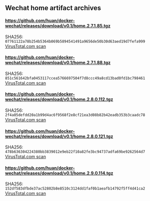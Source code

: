 ## Wechat home artifact archives

#### https://github.com/huan/docker-wechat/releases/download/v0.1/home.2.7.1.85.tgz
SHA256: `07761122a78b254b5364b069b5894541491a9656de50b30d63aed19d7fefa999` [VirusTotal.com scan](https://www.virustotal.com/gui/file/07761122a78b254b5364b069b5894541491a9656de50b30d63aed19d7fefa999)
#### https://github.com/huan/docker-wechat/releases/download/v0.1/home.2.7.1.88.tgz
SHA256: `851c561642bfa0453117ccea5766697504f7d8ccc49a8cd13bad0fd1bc798461` [VirusTotal.com scan](https://www.virustotal.com/gui/file/851c561642bfa0453117ccea5766697504f7d8ccc49a8cd13bad0fd1bc798461)
#### https://github.com/huan/docker-wechat/releases/download/v0.1/home.2.8.0.112.tgz
SHA256: `2f4a05defdd20a1b99d4ac6f9568f2e8cf21ea3d08b82b42eadb353b3caadc78` [VirusTotal.com scan](https://www.virustotal.com/gui/file/2f4a05defdd20a1b99d4ac6f9568f2e8cf21ea3d08b82b42eadb353b3caadc78)
#### https://github.com/huan/docker-wechat/releases/download/v0.1/home.2.8.0.121.tgz
SHA256: `478b636304224380bb3839012e9eb22f10a82fe3bc94737adfa69be9262564d7` [VirusTotal.com scan](https://www.virustotal.com/gui/file/478b636304224380bb3839012e9eb22f10a82fe3bc94737adfa69be9262564d7)
#### https://github.com/huan/docker-wechat/releases/download/v0.1/home.2.9.0.114.tgz
SHA256: `152df583dfbde37ac52802b8e8510c3124dd1faf0b1aeafb14792f5ff4d41ca2` [VirusTotal.com scan](https://www.virustotal.com/gui/file/152df583dfbde37ac52802b8e8510c3124dd1faf0b1aeafb14792f5ff4d41ca2)
